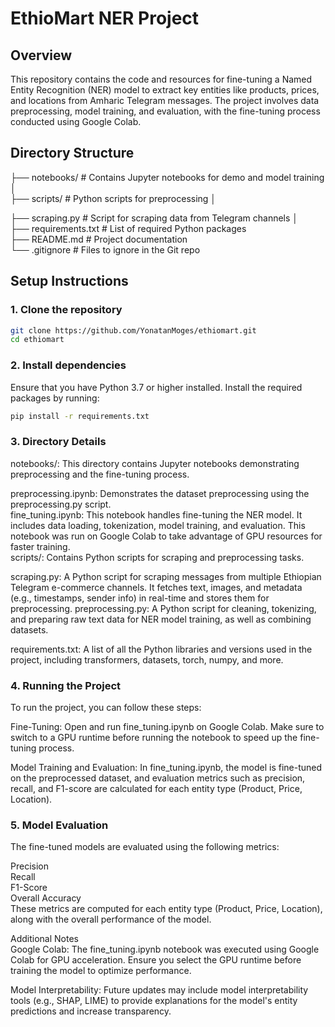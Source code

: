 # EthioMart NER Project

## Overview
This repository contains the code and resources for fine-tuning a Named Entity Recognition (NER) model to extract key entities like products, prices, and locations from Amharic Telegram messages. The project involves data preprocessing, model training, and evaluation, with the fine-tuning process conducted using Google Colab.

## Directory Structure
├── notebooks/ # Contains Jupyter notebooks for demo and model training │   
├── scripts/ # Python scripts for preprocessing │  
       
├── scraping.py # Script for scraping data from Telegram channels │    
├── requirements.txt # List of required Python packages   
├── README.md # Project documentation   
└── .gitignore # Files to ignore in the Git repo


## Setup Instructions

### 1. Clone the repository
```bash
git clone https://github.com/YonatanMoges/ethiomart.git
cd ethiomart
```

### 2. Install dependencies
Ensure that you have Python 3.7 or higher installed. Install the required packages by running:

```bash
pip install -r requirements.txt
```

### 3. Directory Details
notebooks/: This directory contains Jupyter notebooks demonstrating preprocessing and the fine-tuning process.

preprocessing.ipynb: Demonstrates the dataset preprocessing using the preprocessing.py script.  
fine_tuning.ipynb: This notebook handles fine-tuning the NER model. It includes data loading, tokenization, model training, and evaluation. This notebook was run on Google Colab to take advantage of GPU resources for faster training.  
scripts/: Contains Python scripts for scraping and preprocessing tasks.

scraping.py: A Python script for scraping messages from multiple Ethiopian Telegram e-commerce channels. It fetches text, images, and metadata (e.g., timestamps, sender info) in real-time and stores them for preprocessing.
preprocessing.py: A Python script for cleaning, tokenizing, and preparing raw text data for NER model training, as well as combining datasets.


requirements.txt: A list of all the Python libraries and versions used in the project, including transformers, datasets, torch, numpy, and more.

### 4. Running the Project
To run the project, you can follow these steps:

Fine-Tuning: Open and run fine_tuning.ipynb on Google Colab. Make sure to switch to a GPU runtime before running the notebook to speed up the fine-tuning process.

Model Training and Evaluation: In fine_tuning.ipynb, the model is fine-tuned on the preprocessed dataset, and evaluation metrics such as precision, recall, and F1-score are calculated for each entity type (Product, Price, Location).

### 5. Model Evaluation
The fine-tuned models are evaluated using the following metrics:

Precision  
Recall  
F1-Score  
Overall Accuracy  
These metrics are computed for each entity type (Product, Price, Location), along with the overall performance of the model.

Additional Notes  
Google Colab: The fine_tuning.ipynb notebook was executed using Google Colab for GPU acceleration. Ensure you select the GPU runtime before training the model to optimize performance.

Model Interpretability: Future updates may include model interpretability tools (e.g., SHAP, LIME) to provide explanations for the model's entity predictions and increase transparency.